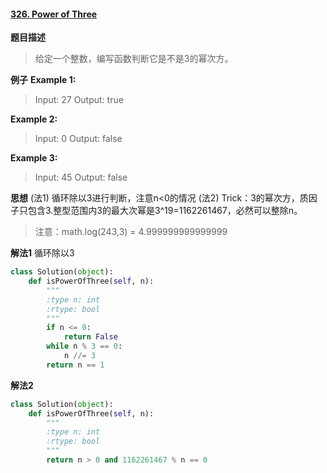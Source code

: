 #### [326. Power of Three](https://leetcode.com/problems/power-of-three/)
**题目描述**
> 给定一个整数，编写函数判断它是不是3的幂次方。

**例子**
**Example 1:**
>Input: 27
Output: true

**Example 2:**
>Input: 0
Output: false

**Example 3:**
>Input: 45
Output: false

**思想**
(法1) 
循环除以3进行判断，注意n<0的情况
(法2)
Trick：3的幂次方，质因子只包含3.整型范围内3的最大次幂是3^19=1162261467，必然可以整除n。

>注意：math.log(243,3) = 4.999999999999999

**解法1**
循环除以3
```python
class Solution(object):
    def isPowerOfThree(self, n):
        """
        :type n: int
        :rtype: bool
        """
        if n <= 0:
            return False
        while n % 3 == 0:
            n //= 3
        return n == 1
```
**解法2**
```python
class Solution(object):
    def isPowerOfThree(self, n):
        """
        :type n: int
        :rtype: bool
        """
        return n > 0 and 1162261467 % n == 0
```
